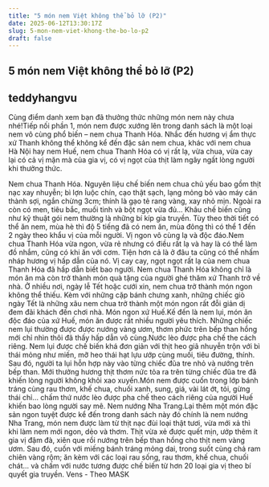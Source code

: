 ```yaml
---
title: "5 món nem Việt không thể bỏ lỡ (P2)"
date: 2025-06-12T13:30:17Z
slug: 5-mon-nem-viet-khong-the-bo-lo-p2
draft: false
---
```


## 5 món nem Việt không thể bỏ lỡ (P2)

## teddyhangvu

Cùng điểm danh xem bạn đã thưởng thức những món nem này chưa nhé!Tiếp nối phần 1, món nem được xướng lên trong danh sách là một loại nem vô cùng phổ biến – nem chua Thanh Hóa. Nhắc đến hương vị ẩm thực xứ Thanh không thể không kể đến đặc sản nem chua, khác với nem chua Hà Nội hay nem Huế, nem chua Thanh Hóa có vị rất lạ, vừa chua, vừa cay lại có cả vị mặn mà của gia vị, có vị ngọt của thịt làm ngây ngất lòng người khi thưởng thức.
 
Nem chua Thanh Hóa. Nguyên liệu chế biến nem chua chủ yếu bao gồm thịt nạc xay nhuyễn; bì lợn luộc chín, cạo thật sạch, lạng mỏng bỏ vào máy cán thành sợi, ngắn chừng 3cm; thính là gạo tẻ rang vàng, xay nhỏ mịn. Ngoài ra còn có men, tiêu bắc, muối tinh và bột ngọt vừa đủ... Khâu chế biến cũng như kỹ thuật gói nem thường là những bí kíp gia truyền. Tùy theo thời tiết có thể ăn nem, mùa hè thì độ 5 tiếng đã có nem ăn, mùa đông thì có thể 1 đến 2 ngày theo khẩu vị của mỗi người.
Vị ngon vô cùng lạ và độc đáo.Nem chua Thanh Hóa vừa ngon, vừa rẻ nhưng có điều rất lạ và hay là có thể làm đồ nhắm, cũng có khi ăn với cơm. Tiện hơn cả là ở đâu ta cũng có thể nhấm nháp hương vị hấp dẫn của nó. Vị cay cay, ngọt ngọt rất lạ của nem chua Thanh Hóa đã hấp dẫn biết bao người. 
Nem chua Thanh Hóa không chỉ là món ăn mà còn trở thành món quà tặng của người ghé thăm xứ Thanh trở về nhà. Ở nhiều nơi, ngày lễ Tết hoặc cưới xin, nem chua trở thành món ngon không thể thiếu. Kèm với những cặp bánh chưng xanh, những chiếc giò ngày Tết là những xâu nem chua trở thành một món ngon rất đỗi giản dị đem đãi khách đến chơi nhà.
Món ngon xứ Huế.Kế đến là nem lụi, món ăn độc đáo của xứ Huế, món ăn được rất nhiều người yêu thích. Những chiếc nem lụi thường được được nướng vàng ươm, thơm phức trên bếp than hồng mới chỉ nhìn thôi đã thấy hấp dẫn vô cùng.Nước lèo được pha chế the cách riêng.
Nem lụi được chế biến khá đơn giản với thịt heo giã nhuyễn trộn với bì thái mỏng như miến, mỡ heo thái hạt lựu ướp cùng muối, tiêu đường, thính. Sau đó, người ta lụi hỗn hợp này vào từng chiếc đũa tre nhỏ và nướng trên bếp than. 
Mới thưởng hương thịt thơm nức tỏa ra trên từng chiếc đũa tre đã khiến lòng người không khỏi xao xuyến.Món nem được cuốn trong lớp bánh tráng cùng rau thơm, khế chua, chuối xanh, sung, giá, vài lát ớt, tỏi, gừng thái chỉ… chấm thứ nước lèo được pha chế theo cách riêng của người Huế khiến bao lòng người say mê.
Nem nướng Nha Trang.Lại thêm một món đặc sản ngon tuyệt được kể đến trong danh sách này đó chính là nem nướng Nha Trang, món nem được làm từ thịt nạc đùi loại thật tươi, vừa mới xả thì khi làm nem mới ngon, dẻo và thơm. Thịt vừa xẻ được quết mịn, ướp thêm ít gia vị đậm đà, xiên que rồi nướng trên bếp than hồng cho thịt nem vàng ươm. Sau đó, cuốn với miếng bánh tráng mỏng dai, trong suốt cùng chả ram chiên vàng rộm; ăn kèm với các loại rau sống, rau thơm, khế chua, chuối chát... và chấm với nước tương được chế biến từ hơn 20 loại gia vị theo bí quyết gia truyền.
 Vens - Theo MASK